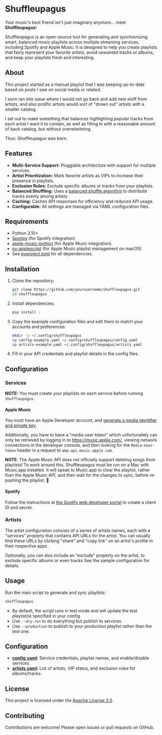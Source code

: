# Shuffleupagus

Your music's best friend isn't just imaginary anymore... meet **Shuffleupagus**!

Shuffleupagus is an open-source tool for generating and synchronizing smart, balanced music playlists across multiple streaming services, including Spotify and Apple Music. It is designed to help you create playlists that fairly represent your favorite artists, avoid unwanted tracks or albums, and keep your playlists fresh and interesting.

## About

This project started as a manual playlist that I was keeping up-to-date based on posts I saw on social media or related.

I soon ran into issue where I would not go back and add new stuff from artists, and also prolific artists would sort of "drown out" artists with a smaller catalog.

I set out to make something that balances highlighting popular tracks from each artist I want it to contain, as well as filling in with a reasonable amount of back catalog, but without overwhelming.

Thus: Shuffleupagus was born.

## Features

- **Multi-Service Support:** Pluggable architecture with support for multiple services.
- **Artist Prioritization:** Mark favorite artists as VIPs to increase their presence in playlists.
- **Exclusion Rules:** Exclude specific albums or tracks from your playlists.
- **Balanced Shuffling:** Uses a [balanced shuffle algorithm](http://keyj.emphy.de/balanced-shuffle/) to distribute tracks evenly among artists.
- **Caching:** Caches API responses for efficiency and reduced API usage.
- **Configurable:** All settings are managed via YAML configuration files.

## Requirements

- Python 3.10+
- [Spotipy](https://spotipy.readthedocs.io/) (for Spotify integration)
- [apple-music-python](https://github.com/afterxleep/apple-music-python) (for Apple Music integration)
- [py-applescript](https://github.com/rdhyee/py-applescript) (for Apple Music playlist management on macOS)
- See [pyproject.toml](pyproject.toml) for all dependencies.

## Installation

1. Clone the repository:
    ```sh
    git clone https://github.com/yourusername/shuffleupagus.git
    cd shuffleupagus
    ```

2. Install dependencies:
    ```sh
    pip install .
    ```

3. Copy the example configuration files and edit them to match your accounts and preferences:
    ```sh
    mkdir -p ~/.config/shuffleupagus
    cp config-example.yaml ~/.config/shuffleupagus/config.yaml
    cp artists-example.yaml ~/.config/shuffleupagus/artists.yaml
    ```

4. Fill in your API credentials and playlist details in the config files.

## Configuration

### Services

**NOTE:** You must create your playlists on each service before running `shuffleupagus`.

#### Apple Music

You must have an Apple Developer account, and [generate a media identifier and private key](https://developer.apple.com/help/account/capabilities/create-a-media-identifier-and-private-key/).

Additionally, you have to have a "media user token" which unfortunately can only be retrieved by logging in to https://music.apple.com/, viewing network connections in the developer console, and then looking for the `Media-User-Token` header in a request to `amp-api.music.apple.com`.

**NOTE**: The Apple Music API does not officially support deleting songs from playlists!
To work around this, Shuffleupagus must be run on a Mac with Music.app installed.
It will speak to Music.app to clear the playlist, rather than the Apple Music API, and then wait for the changes to sync, before re-pushing the playlist. 🤮

#### Spotify

Follow the instructions at [the Spotify web developer portal](https://developer.spotify.com/documentation/web-api) to create a client ID and secret.

### Artists

The artist configuration consists of a series of artists names, each with a "services" property that contains API URLs for the artist.
You can usually find these URLs by clicking "share" and "copy link" on an artist's profile in their respective apps.

Optionally, you can also include an "exclude" property on the artist, to exclude specific albums or even tracks
See the sample configuration for details.

## Usage

Run the main script to generate and sync playlists:

```sh
shuffleupagus
```

- By default, the script runs in test mode and will update the test playlist(s) specified in your config.
- Use `--dry-run` to do everything but publish to services.
- Use `--production` to publish to your production playlist rather than the test one.

## Configuration

- **[config.yaml](config-example.yaml):** Service credentials, playlist names, and enable/disable services.
- **[artists.yaml](artists-example.yaml):** List of artists, VIP status, and exclusion rules for albums/tracks.

## License

This project is licensed under the [Apache License 2.0](LICENSE).

## Contributing

Contributions are welcome! Please open issues or pull requests on GitHub.
